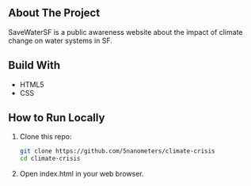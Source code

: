 ## About The Project

SaveWaterSF is a public awareness website about the impact of climate change on water systems in SF.

## Build With
- HTML5
- CSS

## How to Run Locally
1. Clone this repo:
    ```bash 
    git clone https://github.com/5nanometers/climate-crisis 
    cd climate-crisis

2. Open index.html in your web browser.
